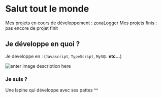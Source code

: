 # Salut tout le monde
Mes projets en cours de développement : zoxaLogger
Mes projets finis : pas encore de projet finit

## Je développe en quoi ?

Je développe en : (`Javascript`, `TypeScript`, `MySQL` **etc...**)

![enter image description here](https://encrypted-tbn0.gstatic.com/images?q=tbn:ANd9GcRsHY5iJAwbj1CK1RSjTa8XwWuy89XoTtcSwg&usqp=CAU)

### Je suis ?
Une lapine qui développe avec ses pattes ^^
